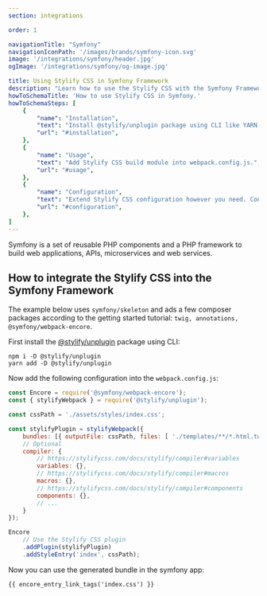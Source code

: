```yaml
---
section: integrations

order: 1

navigationTitle: "Symfony"
navigationIconPath: '/images/brands/symfony-icon.svg'
image: '/integrations/symfony/header.jpg'
ogImage: '/integrations/symfony/og-image.jpg'

title: Using Stylify CSS in Symfony Framework
description: "Learn how to use the Stylify CSS with the Symfony Framework. Code your Symfony website faster with Stylify CSS."
howToSchemaTitle: 'How to use Stylify CSS in Symfony.'
howToSchemaSteps: [
	{
		"name": "Installation",
		"text": "Install @stylify/unplugin package using CLI like YARN or NPM.",
		"url": "#installation",
	},
	{
		"name": "Usage",
		"text": "Add Stylify CSS build module into webpack.config.js.",
		"url": "#usage",
	},
	{
		"name": "Configuration",
		"text": "Extend Stylify CSS configuration however you need. Configure variables, components, custom selectors and a lot more.",
		"url": "#configuration",
	},
]
---
```


Symfony is a set of reusable PHP components and a PHP framework to build web applications, APIs, microservices and web services.

<note><template>
Integration example for the Symfony framework can be found in <a href="https://github.com/stylify/integrations-examples/tree/master/symfony" target="_blank" rel="noopener">integrations examples repository</a>.
</template></note>

## How to integrate the Stylify CSS into the Symfony Framework

The example below uses `symfony/skeleton` and ads a few composer packages according to the getting started tutorial: `twig, annotations, @symfony/webpack-encore`.

First install the [@stylify/unplugin](/docs/unplugin) package using CLI:

```
npm i -D @stylify/unplugin
yarn add -D @stylify/unplugin
```

Now add the following configuration into the `webpack.config.js`:

```js
const Encore = require('@symfony/webpack-encore');
const { stylifyWebpack } = require('@stylify/unplugin');

const cssPath = './assets/styles/index.css';

const stylifyPlugin = stylifyWebpack({
	bundles: [{ outputFile: cssPath, files: [ './templates/**/*.html.twig' ] }],
	// Optional
	compiler: {
		// https://stylifycss.com/docs/stylify/compiler#variables
		variables: {},
		// https://stylifycss.com/docs/stylify/compiler#macros
		macros: {},
		// https://stylifycss.com/docs/stylify/compiler#components
		components: {},
		// ...
	}
});

Encore
	// Use the Stylify CSS plugin
	.addPlugin(stylifyPlugin)
	.addStyleEntry('index', cssPath);
```

Now you can use the generated bundle in the symfony app:
```
{{ encore_entry_link_tags('index.css') }}
```

<where-to-next />
